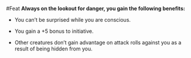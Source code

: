 #Feat
**Always on the lookout for danger, you gain the following benefits:**

* You can’t be surprised while you are conscious.

* You gain a +5 bonus to initiative.

* Other creatures don’t gain advantage on attack rolls against you as a result of being hidden from you.